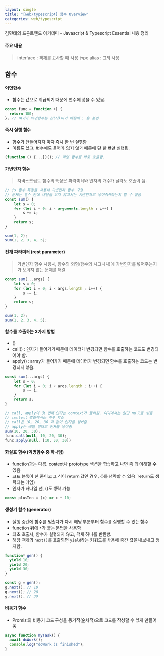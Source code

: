 ```yaml
---
layout: single
title: "[web/typescript] 함수 Overview"
categories: web/typescript
---
```


김민태의 프론트엔드 아카데미 - Javascript & Typescript Essential 내용 정리

#### 주요 내용

> interface : 객체를 묘사할 때 사용
> type alias : 그외 사용

## 함수

#### 익명함수

- 함수는 값으로 취급되기 때문에 변수에 넣을 수 있음.

```ts
const func = function () {
  return 100;
}; // 여기서 익명함수는 값(식)이기 때문에 ; 을 붙임
```

#### 즉시 실행 함수

- 함수가 만들어지자 마자 즉시 한 번 실행함
- 이름도 없고, 변수에도 들어가 있지 않기 때문에 단 한 번만 실행됨.

```ts
(function () {...})(); // 익명 함수를 바로 호출함.
```

#### 가변인자 함수

> 자바스크립트 함수의 특징은 파라미터와 인자의 개수가 달라도 호출이 됨.

```js
// js 함수 특징을 사용해 가변인자 함수 구현
// 문제는 함수 안에 내용을 보지 않고서는 가변인자로 넣어줘야하는지 알 수 없음
const sum() {
	let s = 0;
	for (let i = 0; i < arguments.length ; i++) {
		s += i;
	}
	return s;
}

sum(1, 2);
sum(1, 2, 3, 4, 5);
```

#### 전개 파라미터 (rest parameter)

> 가변인자 함수 사용시, 함수의 외형(함수의 시그니처)에 가변인자를 넣어주는지가 보이지 않는 문제를 해결

```js
const sum(...args) {
	let s = 0;
	for (let i = 0; i < args.length ; i++) {
		s += i;
	}
	return s;
}

sum(1, 2);
sum(1, 2, 3, 4, 5);
```

#### 함수를 호출하는 3가지 방법

- ()
- call() : 인자가 들어가기 때문에 데이터가 변경되면 함수를 호출하는 코드도 변경되어야 함.
- apply() : array가 들어가기 때문에 데이터가 변경되면 함수를 호출하는 코드는 변경되지 않음.

```ts
const sum(...args) {
	let s = 0;
	for (let i = 0; i < args.length ; i++) {
		s += i;
	}
	return s;
}

// call, apply의 첫 번째 인자는 context가 들어감. 여기에서는 일단 null을 넣음
// context 관련해서는 추후 학습
// call은 10, 20, 30 과 같이 인자를 넣어줌
// apply는 배열 형태로 인자를 넣어줌
sum(10, 20, 30);
func.call(null, 10, 20, 30);
func.apply(null, [10, 20, 30])
```

#### 화살표 함수 (익명함수 중 하나임)

- function과는 다름. context나 prototype 섹션을 학습하고 나면 좀 더 이해할 수 있음
- 코드 블록이 한 줄이고 그 식이 return 값인 경우, {}를 생략할 수 있음 (return도 생략되는 거임)
- 인자가 하나일 땐, ()도 생략 가능

```ts
const plusTen = (x) => x + 10;
```

#### 생성기 함수 (generator)

- 실행 중간에 함수를 멈췄다가 다시 해당 부분부터 함수를 실행할 수 있는 함수
- function 뒤에 `*`가 붙는 문법을 사용함
- 최초 호출시, 함수가 실행되지 않고, 객체 하나를 반환함.
- 해당 객체의 `next()`를 호출되면 `yield`라는 키워드를 사용해 중간 값을 내보내고 정지함.

```ts
function* gen() {
  yield 10;
  yield 20;
  yield 30;
}

const g = gen();
g.next(); // 10
g.next(); // 20
g.next(); // 30
```

#### 비동기 함수

- Promist의 비동기 코드 구성을 동기적(순차적)으로 코드를 작성할 수 있게 만들어 줌

```ts
async function myTask() {
  await doWork();
  console.log("doWork is finished");
}
```
